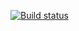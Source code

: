 [![Build status](https://ci.appveyor.com/api/projects/status/yhcu8cayqghoyxhv?svg=true)](https://ci.appveyor.com/project/dianahuzina/ajs-test)